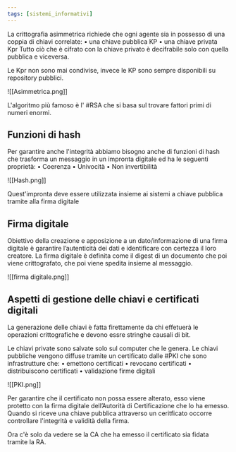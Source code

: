 ```yaml
---
tags: [sistemi_informativi]
---
```

La crittografia asimmetrica richiede che ogni agente sia in possesso di una coppia di chiavi correlate: 
	• una chiave pubblica KP 
	• una chiave privata Kpr
Tutto ciò che è cifrato con la chiave privato è decifrabile solo con quella pubblica e viceversa.

Le Kpr non sono mai condivise, invece le KP sono sempre disponibili su repository pubblici.

![[Asimmetrica.png]]

L'algoritmo più famoso è l' #RSA che si basa sul trovare fattori primi di numeri enormi.

## Funzioni di hash

Per garantire anche l'integrità abbiamo bisogno anche di funzioni di hash che trasforma un messaggio in un impronta digitale ed ha le seguenti proprietà:
	• Coerenza
	• Univocità
	• Non invertibilità

![[Hash.png]]

Quest'impronta deve essere utilizzata insieme ai sistemi a chiave pubblica
tramite alla firma digitale

## Firma digitale

Obiettivo della creazione e apposizione a un dato/informazione di una firma digitale è garantire l’autenticità dei dati e identificare con certezza il loro creatore.
La firma digitale è definita come il digest di un documento che poi viene crittografato, che poi viene spedita insieme al messaggio.

![[firma digitale.png]]

## Aspetti di gestione delle chiavi e certificati digitali

La generazione delle chiavi è fatta firettamente da chi effetuerà le operazioni crittografiche e devono essre stringhe causali di bit.

Le chiavi private sono salvate solo sul computer che le genera.
Le chiavi pubbliche vengono diffuse tramite un certificato dalle #PKI che sono infrastrutture che:
	• emettono certificati
	• revocano certificati
	• distribuiscono certificati
	• validazione firme digitali

![[PKI.png]]

Per garantire che il certificato non possa essere alterato, esso viene protetto con la firma digitale dell’Autorità di Certificazione che lo ha emesso. Quando si riceve una chiave pubblica attraverso un ceritficato occorre controllare l'integrità e validità della firma.

Ora c'è solo da vedere se la CA che ha emesso il certificato sia fidata tramite la RA.
